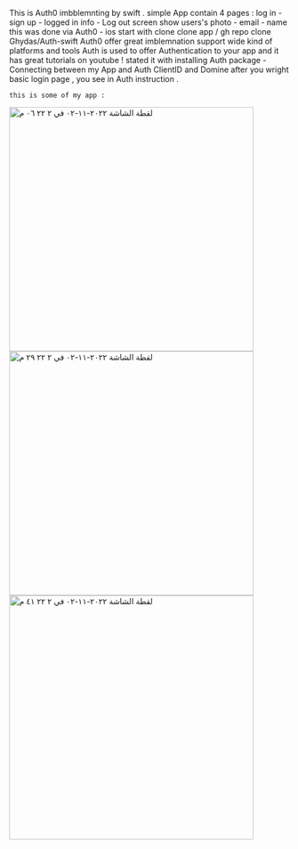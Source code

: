 This is Auth0 imbblemnting by swift .
simple App contain 4 pages : log in - sign up - logged in info - Log out
screen show users's photo - email - name 
this was done via Auth0 - ios 
start with clone 
  clone app / gh repo clone Ghydas/Auth-swift
  Auth0 offer great imblemnation support wide kind of platforms and tools 
  Auth is used to offer Authentication to your app
  and it has great tutorials on youtube !
  stated it with installing Auth package - Connecting between my App and Auth ClientID and Domine 
  after you wright basic login page , you see in Auth instruction .
  
    this is some of my app :
 
<img width="439" alt="‏لقطة الشاشة ٢٠٢٢-١١-٠٢ في ٢ ٢٢ ٠٦ م" src="https://user-images.githubusercontent.com/85303214/199368766-8884dd8f-0916-4149-b778-1f10e92f5179.png">
<img width="439" alt="‏لقطة الشاشة ٢٠٢٢-١١-٠٢ في ٢ ٢٢ ٢٩ م" src="https://user-images.githubusercontent.com/85303214/199368783-5242d5af-f319-416a-bb4a-8abd69a5bda7.png">
<img width="439" alt="‏لقطة الشاشة ٢٠٢٢-١١-٠٢ في ٢ ٢٢ ٤١ م" src="https://user-images.githubusercontent.com/85303214/199368786-2b655169-bdb6-49de-ab0d-882d567e6aa1.png">
